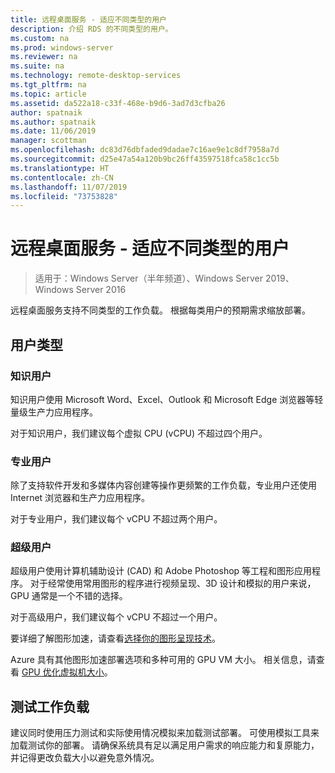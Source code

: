 ```yaml
---
title: 远程桌面服务 - 适应不同类型的用户
description: 介绍 RDS 的不同类型的用户。
ms.custom: na
ms.prod: windows-server
ms.reviewer: na
ms.suite: na
ms.technology: remote-desktop-services
ms.tgt_pltfrm: na
ms.topic: article
ms.assetid: da522a18-c33f-468e-b9d6-3ad7d3cfba26
author: spatnaik
ms.author: spatnaik
ms.date: 11/06/2019
manager: scottman
ms.openlocfilehash: dc83d76dbfaded9dadae7c16ae9e1c8df7958a7d
ms.sourcegitcommit: d25e47a54a120b9bc26ff43597518fca58c1cc5b
ms.translationtype: HT
ms.contentlocale: zh-CN
ms.lasthandoff: 11/07/2019
ms.locfileid: "73753828"
---
```

# <a name="remote-desktop-services---cater-to-different-kinds-of-users"></a>远程桌面服务 - 适应不同类型的用户

>适用于：Windows Server（半年频道）、Windows Server 2019、Windows Server 2016

远程桌面服务支持不同类型的工作负载。 根据每类用户的预期需求缩放部署。

## <a name="types-of-users"></a>用户类型

### <a name="knowledge-user"></a>知识用户

知识用户使用 Microsoft Word、Excel、Outlook 和 Microsoft Edge 浏览器等轻量级生产力应用程序。

对于知识用户，我们建议每个虚拟 CPU (vCPU) 不超过四个用户。

### <a name="professional-user"></a>专业用户

除了支持软件开发和多媒体内容创建等操作更频繁的工作负载，专业用户还使用 Internet 浏览器和生产力应用程序。

对于专业用户，我们建议每个 vCPU 不超过两个用户。

### <a name="power-user"></a>超级用户

超级用户使用计算机辅助设计 (CAD) 和 Adobe Photoshop 等工程和图形应用程序。 对于经常使用常用图形的程序进行视频呈现、3D 设计和模拟的用户来说，GPU 通常是一个不错的选择。

对于高级用户，我们建议每个 vCPU 不超过一个用户。

要详细了解图形加速，请查看[选择你的图形呈现技术](rds-graphics-virtualization.md)。

Azure 具有其他图形加速部署选项和多种可用的 GPU VM 大小。 相关信息，请查看 [GPU 优化虚拟机大小](https://docs.microsoft.com/azure/virtual-machines/windows/sizes-gpu)。

## <a name="test-workload"></a>测试工作负载

建议同时使用压力测试和实际使用情况模拟来加载测试部署。 可使用模拟工具来加载测试你的部署。 请确保系统具有足以满足用户需求的响应能力和复原能力，并记得更改负载大小以避免意外情况。
